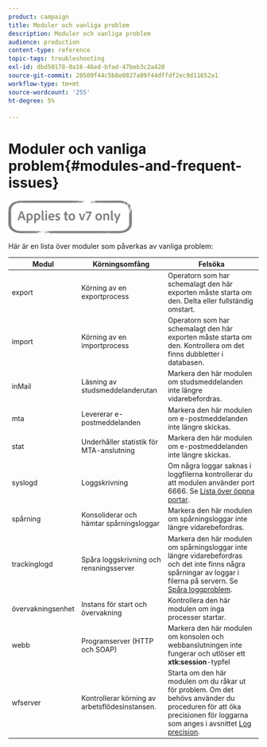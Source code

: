 ```yaml
---
product: campaign
title: Moduler och vanliga problem
description: Moduler och vanliga problem
audience: production
content-type: reference
topic-tags: troubleshooting
exl-id: dbd50178-0a16-46ed-bfad-47beb3c2a420
source-git-commit: 20509f44c5b8e0827a09f44dffdf2ec9d11652a1
workflow-type: tm+mt
source-wordcount: '255'
ht-degree: 5%

---
```


# Moduler och vanliga problem{#modules-and-frequent-issues}

![](../../assets/v7-only.svg)

Här är en lista över moduler som påverkas av vanliga problem:

<table> 
 <thead> 
  <tr> 
   <th> Modul </th> 
   <th> Körningsomfång </th> 
   <th> Felsöka </th> 
  </tr> 
 </thead> 
 <tbody> 
  <tr> 
   <td> export </td> 
   <td> Körning av en exportprocess<br /> </td> 
   <td> Operatorn som har schemalagt den här exporten måste starta om den. Delta eller fullständig omstart.<br /> </td> 
  </tr> 
  <tr> 
   <td> import </td> 
   <td> Körning av en importprocess<br /> </td> 
   <td> Operatorn som har schemalagt den här exporten måste starta om den. Kontrollera om det finns dubbletter i databasen.<br /> </td> 
  </tr> 
  <tr> 
   <td> inMail </td> 
   <td> Läsning av studsmeddelanderutan<br /> </td> 
   <td> Markera den här modulen om studsmeddelanden inte längre vidarebefordras.<br /> </td> 
  </tr> 
  <tr> 
   <td> mta </td> 
   <td> Levererar e-postmeddelanden<br /> </td> 
   <td> Markera den här modulen om e-postmeddelanden inte längre skickas.<br /> </td> 
  </tr> 
  <tr> 
   <td> stat </td> 
   <td> Underhåller statistik för MTA-anslutning<br /> </td> 
   <td> Markera den här modulen om e-postmeddelanden inte längre skickas.<br /> </td> 
  </tr> 
  <tr> 
   <td> syslogd </td> 
   <td> Loggskrivning<br /> </td> 
   <td> Om några loggar saknas i loggfilerna kontrollerar du att modulen använder port 6666. Se <a href="../../production/using/general-architecture.md#list-of-open-ports" target="_blank">Lista över öppna portar</a>.<br /> </td> 
  </tr> 
  <tr> 
   <td> spårning </td> 
   <td> Konsoliderar och hämtar spårningsloggar<br /> </td> 
   <td> Markera den här modulen om spårningsloggar inte längre vidarebefordras.<br /> </td> 
  </tr> 
  <tr> 
   <td> trackinglogd </td> 
   <td> Spåra loggskrivning och rensningsserver<br /> </td> 
   <td> Markera den här modulen om spårningsloggar inte längre vidarebefordras och det inte finns några spårningar av loggar i filerna på servern. Se <a href="../../production/using/tracking-logs-issues.md" target="_blank">Spåra loggproblem</a>.<br /> </td> 
  </tr> 
  <tr> 
   <td> övervakningsenhet </td> 
   <td> Instans för start och övervakning<br /> </td> 
   <td> Kontrollera den här modulen om inga processer startar.<br /> </td> 
  </tr> 
  <tr> 
   <td> webb </td> 
   <td> Programserver (HTTP och SOAP)<br /> </td> 
   <td> Markera den här modulen om konsolen och webbanslutningen inte fungerar och utlöser ett <strong>xtk:session</strong>-typfel<br /> </td> 
  </tr> 
  <tr> 
   <td> wfserver </td> 
   <td> Kontrollerar körning av arbetsflödesinstansen.<br /> </td> 
   <td> Starta om den här modulen om du råkar ut för problem. Om det behövs använder du proceduren för att öka precisionen för loggarna som anges i avsnittet <a href="../../production/using/log-precision.md" target="_blank">Log precision</a>.<br /> </td> 
  </tr> 
 </tbody> 
</table>
